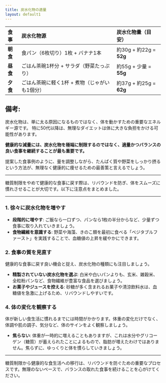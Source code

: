 ```yaml
---
title: 炭水化物の適量
layout: default1
---
```

| 食事 | 炭水化物源 | 炭水化物量（目安） |
| :--- | :--- | :--- |
| **朝食** | 食パン（6枚切り）1枚 + バナナ1本 | 約30g + 約22g = **52g** |
| **昼食** | ごはん茶碗1杯分 + サラダ（野菜たっぷり） | 約55g + 少量 = **55g** |
| **夕食** | ごはん茶碗に軽く1杯 + 煮物（じゃがいも1個分） | 約37g + 約25g = **62g** |

## 備考:

炭水化物は、単に太る原因になるものではなく、体を動かすための重要なエネルギー源です。
特に50代以降は、無理なダイエットは体に大きな負担をかける可能性があります。

**健康的な減量には、炭水化物を極端に制限するのではなく、適量かつバランスの良い食事を継続することが最も重要です。**

提案した食事例のように、量を調整しながら、たんぱく質や野菜をしっかり摂るという方法が、無理なく健康的に痩せるための最善策と言えるでしょう。

---

糖質制限をやめて健康的な食事に戻す際は、リバウンドを防ぎ、体をスムーズに慣れさせることが大切です。以下に注意点をまとめました。

---

### 1. 徐々に炭水化物を増やす

* **段階的に増やす**: ご飯なら一口ずつ、パンなら1枚の半分からなど、少量ずつ食事に取り入れていきましょう。
* **食物繊維を意識する**: 野菜や海藻、きのこ類を最初に食べる「ベジタブルファースト」を実践することで、血糖値の上昇を緩やかにできます。

### 2. 食事の質を見直す

健康的な食事に戻す良い機会と捉え、炭水化物の種類にも注目しましょう。

* **精製されていない炭水化物を選ぶ**: 白米や白いパンよりも、玄米、雑穀米、全粒粉パンなど、食物繊維が豊富な食品を選びましょう。
* **お菓子やジュースを控える**: 砂糖が多く含まれるお菓子や清涼飲料水は、血糖値を急激に上げるため、リバウンドしやすいです。

### 4. 体の変化を観察する

体が新しい食生活に慣れるまでには時間がかかります。体重の変化だけでなく、体調や肌の調子、気分など、体のサインをよく観察しましょう。

* **焦らない**: 体重が一時的に増えることもありますが、これは水分やグリコーゲン（糖質）が蓄えられたことによるもので、脂肪が増えたわけではありません。焦らずに、ゆっくりと体を慣らしていきましょう。

---

糖質制限から健康的な食生活への移行は、リバウンドを防ぐための重要なプロセスです。無理のないペースで、バランスの取れた食事を続けることを心がけてください。